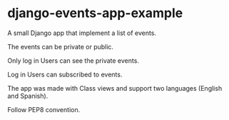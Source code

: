 # django-events-app-example
A small Django app that implement a list of events. 

The events can be private or public.

Only log in Users can see the private events.

Log in Users can subscribed to events.

The app was made with Class views and support two languages (English and Spanish).

Follow PEP8 convention.


